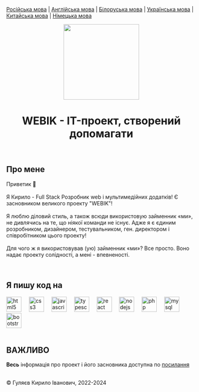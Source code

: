 <p><a href="https://github.com/gki-webik/gki-webik/blob/main/README.md">Російська мова</a> | <a href="https://github.com/gki-webik/gki-webik/blob/main/README-EN.md">Англійська мова</a> | <a href="https://github.com/gki-webik/gki-webik/blob/main/README-BE.md">Білоруська мова</a> | <a href="https://github.com/gki-webik/gki-webik/blob/main/README-UK.md">Українська мова</a> | <a href="https://github.com/gki-webik/gki-webik/blob/main/README-ZH.md">Китайська мова</a> | <a href="https://github.com/gki-webik/gki-webik/blob/main/README-DE.md">Німецька мова</a></p>
<div align="center">
  <kbd><img height="200" src="https://gki-webik.ru/files/images/regular/iconka.png"  /></kbd>
</div>
<h1 align="center">WEBIK - IT-проект, створений допомагати</h1>
<br>
<h2 style="text-align: left;">Про мене</h2>
<p style="text-align: left;">Приветик 👋<br><br>Я Кирило - Full Stack Розробник web і мультимедійних додатків! Є засновником великого проекту "WEBIK"!<br><br>Я люблю діловий стиль, а також всюди використовую займенник «ми», не дивлячись на те, що ніякої команди не існує. Адже я є єдиним розробником, дизайнером, тестувальником, ген. директором і співробітником цього проекту!<br><br>Для чого ж я використовував (ую) займенник «ми»? Все просто. Воно надає проекту солідності, а мені - впевненості.</p>
<br>
<h2 style="text-align: left;">Я пишу код на</h2>
<div style="text-align: left;">
  <img src="https://cdn.jsdelivr.net/gh/devicons/devicon/icons/html5/html5-original.svg" height="40" alt="html5 logo"  />
  <img width="12" />
  <img src="https://cdn.jsdelivr.net/gh/devicons/devicon/icons/css3/css3-original.svg" height="40" alt="css3 logo"  />
  <img width="12" />
  <img src="https://cdn.jsdelivr.net/gh/devicons/devicon/icons/javascript/javascript-original.svg" height="40" alt="javascript logo"  />
  <img width="12" />
  <img src="https://cdn.jsdelivr.net/gh/devicons/devicon/icons/typescript/typescript-original.svg" height="40" alt="typescript logo"  />
  <img width="12" />
  <img src="https://cdn.jsdelivr.net/gh/devicons/devicon/icons/react/react-original.svg" height="40" alt="react logo"  />
  <img width="12" />
  <img src="https://cdn.jsdelivr.net/gh/devicons/devicon/icons/nodejs/nodejs-original.svg" height="40" alt="nodejs logo"  />
  <img width="12" />
  <img src="https://cdn.jsdelivr.net/gh/devicons/devicon/icons/php/php-original.svg" height="40" alt="php logo"  />
  <img width="12" />
  <img src="https://cdn.jsdelivr.net/gh/devicons/devicon/icons/mysql/mysql-original.svg" height="40" alt="mysql logo"  />
  <img width="12" />
  <img src="https://cdn.jsdelivr.net/gh/devicons/devicon/icons/bootstrap/bootstrap-original.svg" height="40" alt="bootstrap logo"  />
</div>
<br>
<h2>ВАЖЛИВО</h2>
<p><b>Весь</b> інформація про проект і його засновника доступна по <a href="//gki-webik.ru/wk-data" target="_blank">посилання</a></p>
<br>
© Гуляєв Кирило Іванович, 2022-2024